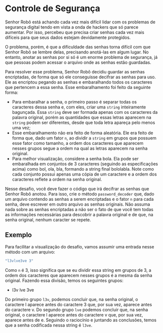 # Controle de Segurança

Senhor Robô está achando cada vez mais difícil lidar com os problemas de segurança digital tendo em vista a onda de hackers que só parece aumentar. Por isso, percebeu que precisa criar senhas cada vez mais difíceis para que seus dados estejam devidamente protegidos.

O problema, porém, é que a dificuldade das senhas torna difícil com que Senhor Robô se lembre delas, precisando anotá-las em algum lugar. No entanto, anotar as senhas por si só é um enorme problema de segurança, já que pessoas podem acessar o arquivo onde as senhas estão guardadas.

Para resolver esse problema, Senhor Robô decidiu guardar as senhas encriptadas, de forma que só ele conseguisse decifrar as senhas para uso. Ele as encriptou pegando as senhas e embaralhando todos os caracteres que pertencem a essa senha. Esse embaralhamento foi feito da seguinte forma:

- Para embaralhar a senha, o primeiro passo é separar todas os caracteres dessa senha e, com eles, criar uma `string` inteiramente bagunçada. Essa `string` deve ser formada apenas com os caracteres da palavra original, porém as quantidades que essas letras aparecem na `string` podem ser diferentes, desde que toda letra apareça pelo menos uma vez;
- Esse embaralhamento não era feito de forma aleatória. Ele era feito de forma que, dado um fator `n`, ao dividir a `string` em grupos que possuem esse fator como tamanho, a ordem dos caracteres que aparecem nesses grupos segue a ordem na qual as letras aparecem na senha original.
- Para melhor visualização, considere a senha bola. Ela pode ser embaralhada em conjuntos de 3 caracteres (seguindo as especificações acima) como bol, ola, bla, formando a string final bololabla. Note como cada conjunto possui apenas uma cópia de um caractere e a ordem dos caracteres reflete a ordem na senha original.

Nesse desafio, você deve fazer o código que irá decifrar as senhas que Senhor Robô anotou. Para isso, crie o método `password_decoder` que, dado um arquivo contendo as senhas a serem encriptadas e o fator `n` para cada senha, deve escrever em outro arquivo as senhas originais. Não assuma nada sobre as senhas encriptadas a não ser o fato de que você tem todas as informações necessárias para descobrir a palavra original e de que, na senha original, nenhum caracter se repete.

## Exemplo

Para facilitar a visualização do desafio, vamos assumir uma entrada nesse método com um arquivo:

```ruby
"l3vlve3ve 3"
```

Como `n` é 3, isso significa que se eu dividir essa string em grupos de 3, a ordem dos caracteres que aparecem nesses grupos é a mesma da senha original. Fazendo essa divisão, temos os seguintes grupos:

- l3v lve 3ve

Do primeiro grupo `l3v`, podemos concluir que, na senha original, o caractere l aparece antes do caractere 3 que, por sua vez, aparece antes do caractere v. Do segundo grupo `lve` podemos concluir que, na senha original, o caractere l aparece antes do caractere v que, por sua vez, aparece antes de e. Seguindo o raciocínio e juntando as conclusões, temos que a senha codificada nessa string é `l3ve`.